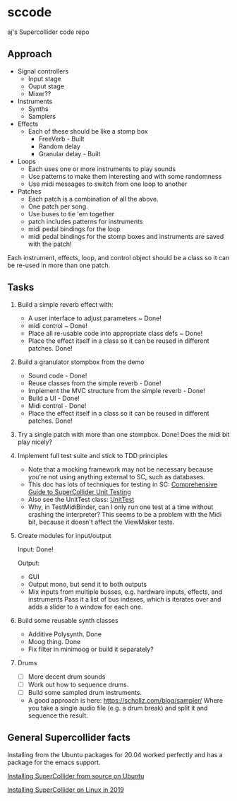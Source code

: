 # sccode

aj's Supercollider code repo

## Approach

- Signal controllers
  - Input stage
  - Ouput stage
  - Mixer??
- Instruments
  - Synths
  - Samplers
- Effects
  - Each of these should be like a stomp box
    - FreeVerb - Built
    - Random delay
    - Granular delay - Built
- Loops
  - Each uses one or more instruments to play sounds
  - Use patterns to make them interesting and with some randomness
  - Use midi messages to switch from one loop to another
- Patches
  - Each patch is a combination of all the above.
  - One patch per song.
  - Use buses to tie 'em together
  - patch includes patterns for instruments
  - midi pedal bindings for the loop
  - midi pedal bindings for the stomp boxes and instruments are saved with the patch!

Each instrument, effects, loop, and control object should be a class so it can be re-used in more than one patch.

## Tasks

1. Build a simple reverb effect with:

    - A user interface to adjust parameters ~ Done!
    - midi control ~ Done!
    - Place all re-usable code into appropriate class defs ~ Done!
    - Place the effect itself in a class so it can be reused in different patches. Done!

1. Build a granulator stompbox from the demo

    - Sound code - Done!
    - Reuse classes from the simple reverb - Done!
	- Implement the MVC structure from the simple reverb - Done!
    - Build a UI - Done!
    - Midi control - Done!
    - Place the effect itself in a class so it can be reused in different patches. Done!

1. Try a single patch with more than one stompbox. Done!
		Does the midi bit play nicely?

1. Implement full test suite and stick to TDD principles

    - Note that a mocking framework may not be necessary because you're not using anything external to SC, such as databases.
	- This doc has lots of techniques for testing in SC: [Comprehensive Guide to SuperCollider Unit Testing](https://gist.github.com/brianlheim/91222d487afa18582c287b0a722ae272)
	- Also see the UnitTest class: [UnitTest](http://doc.sccode.org/Classes/UnitTest.html)
	- Why, in TestMidiBinder, can I only run one test at a time without crashing the interpreter? This seems to be a problem with the Midi bit, because it doesn't affect the ViewMaker tests.

1. Create modules for input/output

	Input: Done!
	
	Output:
	- GUI
	- Output mono, but send it to both outputs
	- Mix inputs from multiple busses, e.g. hardware inputs, effects, and instruments
		Pass it a list of bus indexes, which is iterates over and adds a slider to a window for each one.

1. Build some reusable synth classes
   - Additive Polysynth. Done
   - Moog thing. Done
   - Fix filter in minimoog or build it separately?
   
1. Drums
   - [ ] More decent drum sounds
   - [ ] Work out how to sequence drums.
   - [ ] Build some sampled drum instruments. 
   
   - A good approach is here: https://schollz.com/blog/sampler/ Where you take a single audio file (e.g. a drum break) and split it and sequence the result. 

## General Supercollider facts

Installing from the Ubuntu packages for 20.04 worked perfectly and has a package for the emacs support.

[Installing SuperCollider from source on Ubuntu](https://github.com/supercollider/supercollider/wiki/Installing-SuperCollider-from-source-on-Ubuntu)

[Installing SuperCollider on Linux in 2019](https://lukaprincic.si/development-log/installing-supercollider-on-linux-in-2019)
